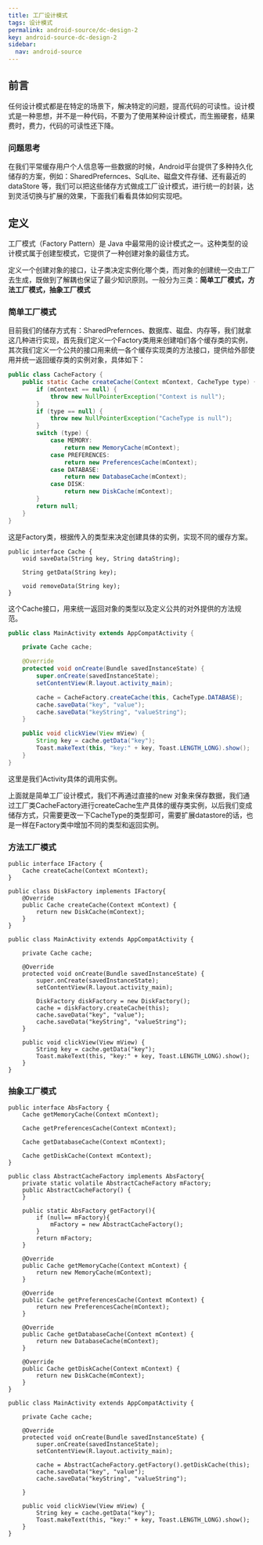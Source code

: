 ```yaml
---
title: 工厂设计模式
tags: 设计模式
permalink: android-source/dc-design-2
key: android-source-dc-design-2
sidebar:
  nav: android-source
---
```


## 前言

任何设计模式都是在特定的场景下，解决特定的问题，提高代码的可读性。设计模式是一种思想，并不是一种代码，不要为了使用某种设计模式，而生搬硬套，结果费时，费力，代码的可读性还下降。

### 问题思考

在我们平常缓存用户个人信息等一些数据的时候，Android平台提供了多种持久化储存的方案，例如：SharedPrefernces、SqlLite、磁盘文件存储、还有最近的dataStore 等，我们可以把这些储存方式做成工厂设计模式，进行统一的封装，达到灵活切换与扩展的效果，下面我们看看具体如何实现吧。

## 定义

工厂模式（Factory Pattern）是 Java 中最常用的设计模式之一。这种类型的设计模式属于创建型模式，它提供了一种创建对象的最佳方式。

定义一个创建对象的接口，让子类决定实例化哪个类，而对象的创建统一交由工厂去生成，既做到了解耦也保证了最少知识原则。一般分为三类：**简单工厂模式，方法工厂模式，抽象工厂模式**

<!--more-->

### 简单工厂模式

 目前我们的储存方式有：SharedPrefernces、数据库、磁盘、内存等，我们就拿这几种进行实现，首先我们定义一个Factory类用来创建咱们各个缓存类的实例，其次我们定义一个公共的接口用来统一各个缓存实现类的方法接口，提供给外部使用并统一返回缓存类的实例对象，具体如下：

```java
public class CacheFactory {
    public static Cache createCache(Context mContext, CacheType type) {
        if (mContext == null) {
            throw new NullPointerException("Context is null");
        }
        if (type == null) {
            throw new NullPointerException("CacheType is null");
        }
        switch (type) {
            case MEMORY:
                return new MemoryCache(mContext);
            case PREFERENCES:
                return new PreferencesCache(mContext);
            case DATABASE:
                return new DatabaseCache(mContext);
            case DISK:
                return new DiskCache(mContext);
        }
        return null;
    }
}
```

这是Factory类，根据传入的类型来决定创建具体的实例，实现不同的缓存方案。

```
public interface Cache {
    void saveData(String key, String dataString);

    String getData(String key);

    void removeData(String key);
}
```

这个Cache接口，用来统一返回对象的类型以及定义公共的对外提供的方法规范。

```java
public class MainActivity extends AppCompatActivity {

    private Cache cache;

    @Override
    protected void onCreate(Bundle savedInstanceState) {
        super.onCreate(savedInstanceState);
        setContentView(R.layout.activity_main);

        cache = CacheFactory.createCache(this, CacheType.DATABASE);
        cache.saveData("key", "value");
        cache.saveData("keyString", "valueString");
    }

    public void clickView(View mView) {
        String key = cache.getData("key");
        Toast.makeText(this, "key:" + key, Toast.LENGTH_LONG).show();
    }
}
```

这里是我们Activity具体的调用实例。

上面就是简单工厂设计模式，我们不再通过直接的new 对象来保存数据，我们通过工厂类CacheFactory进行createCache生产具体的缓存类实例，以后我们变成储存方式，只需要更改一下CacheType的类型即可，需要扩展datastore的话，也是一样在Factory类中增加不同的类型和返回实例。



### 方法工厂模式



```
public interface IFactory {
    Cache createCache(Context mContext);
}
```



```
public class DiskFactory implements IFactory{
    @Override
    public Cache createCache(Context mContext) {
        return new DiskCache(mContext);
    }
}
```



```
public class MainActivity extends AppCompatActivity {

    private Cache cache;

    @Override
    protected void onCreate(Bundle savedInstanceState) {
        super.onCreate(savedInstanceState);
        setContentView(R.layout.activity_main);

        DiskFactory diskFactory = new DiskFactory();
        cache = diskFactory.createCache(this);
        cache.saveData("key", "value");
        cache.saveData("keyString", "valueString");
    }

    public void clickView(View mView) {
        String key = cache.getData("key");
        Toast.makeText(this, "key:" + key, Toast.LENGTH_LONG).show();
    }
}
```



### 抽象工厂模式



```
public interface AbsFactory {
    Cache getMemoryCache(Context mContext);

    Cache getPreferencesCache(Context mContext);

    Cache getDatabaseCache(Context mContext);

    Cache getDiskCache(Context mContext);
}
```



```
public class AbstractCacheFactory implements AbsFactory{
    private static volatile AbstractCacheFactory mFactory;
    public AbstractCacheFactory() {
    }

    public static AbsFactory getFactory(){
        if (null== mFactory){
            mFactory = new AbstractCacheFactory();
        }
        return mFactory;
    }
    
    @Override
    public Cache getMemoryCache(Context mContext) {
        return new MemoryCache(mContext);
    }

    @Override
    public Cache getPreferencesCache(Context mContext) {
        return new PreferencesCache(mContext);
    }

    @Override
    public Cache getDatabaseCache(Context mContext) {
        return new DatabaseCache(mContext);
    }

    @Override
    public Cache getDiskCache(Context mContext) {
        return new DiskCache(mContext);
    }
}
```



```
public class MainActivity extends AppCompatActivity {

    private Cache cache;

    @Override
    protected void onCreate(Bundle savedInstanceState) {
        super.onCreate(savedInstanceState);
        setContentView(R.layout.activity_main);

        cache = AbstractCacheFactory.getFactory().getDiskCache(this);
        cache.saveData("key", "value");
        cache.saveData("keyString", "valueString");

    }

    public void clickView(View mView) {
        String key = cache.getData("key");
        Toast.makeText(this, "key:" + key, Toast.LENGTH_LONG).show();
    }
}
```


